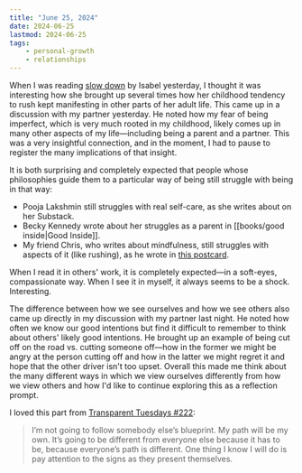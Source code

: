 ```yaml
---
title: "June 25, 2024"
date: 2024-06-25
lastmod: 2024-06-25
tags:
    - personal-growth
    - relationships
---
```


When I was reading [slow down](https://read.mindmine.xyz/p/slow) by Isabel yesterday, I thought it was interesting how she brought up several times how her childhood tendency to rush kept manifesting in other parts of her adult life. This came up in a discussion with my partner yesterday. He noted how my fear of being imperfect, which is very much rooted in my childhood, likely comes up in many other aspects of my life—including being a parent and a partner. This was a very insightful connection, and in the moment, I had to pause to register the many implications of that insight. 

It is both surprising and completely expected that people whose philosophies guide them to a particular way of being still struggle with being in that way:
- Pooja Lakshmin still struggles with real self-care, as she writes about on her Substack.
- Becky Kennedy wrote about her struggles as a parent in [[books/good inside|Good Inside]].
- My friend Chris, who writes about mindfulness, still struggles with aspects of it (like rushing), as he wrote in [this postcard](https://chriscordry.substack.com/p/postcard-2-kauai).

When I read it in others' work, it is completely expected—in a soft-eyes, compassionate way. When I see it in myself, it always seems to be a shock. Interesting.

The difference between how we see ourselves and how we see others also came up directly in my discussion with my partner last night. He noted how often we know our good intentions but find it difficult to remember to think about others' likely good intentions. He brought up an example of being cut off on the road vs. cutting someone off—how in the former we might be angry at the person cutting off and how in the latter we might regret it and hope that the other driver isn't too upset. Overall this made me think about the many different ways in which we view ourselves differently from how we view others and how I'd like to continue exploring this as a reflection prompt.

I loved this part from [Transparent Tuesdays #222](https://charliebleecker.substack.com/p/transparent-tuesdays-c5e):

> I’m not going to follow somebody else’s blueprint. My path will be my own. It’s going to be different from everyone else because it has to be, because everyone’s path is different. One thing I know I will do is pay attention to the signs as they present themselves.
